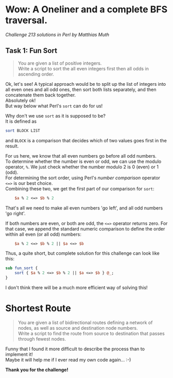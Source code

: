 # Wow: A Oneliner and a complete BFS traversal. 
*Challenge 213 solutions in Perl by Matthias Muth*

## Task 1: Fun Sort

> You are given a list of positive integers.<br/>
Write a script to sort the all even integers first then all odds in ascending order.

Ok, let's see!
A typical approach would be to split up the list of integers into all even ones and all odd ones,
then sort both lists separately, and then concatenate them back together.<br/>
Absolutely ok!<br/>
But way below what Perl's `sort` can do for us!

Why don't we use `sort` as it is supposed to be?<br/>
It is defined as 
```perl
sort BLOCK LIST
```
and `BLOCK` is a comparison that decides which of two values goes first in the result.

For us here, we know that all even numbers go before all odd numbers.<br/>
To determine whether the number is even or odd, we can use the modulo operator, `%`.
We just check whether the number modulo 2 is 0 (even) or 1 (odd).<br/>
For determining the sort order, using Perl's *number comparison* operator `<=>` is our best choice.<br/>
Combining these two, we get the first part of our comparison for `sort`:
```perl
    $a % 2 <=> $b % 2
```
That's all we need to make all even numbers 'go left', and all odd numbers 'go right'.

If both numbers are even, or both are odd, the `<=>` operator returns zero.
For that case, we append the standard numeric comparison to define the order within all even (or all odd) numbers:
```perl
    $a % 2 <=> $b % 2 || $a <=> $b
```

Thus, a quite short, but complete solution for this challenge can look like this:
```perl
sub fun_sort {
    sort { $a % 2 <=> $b % 2 || $a <=> $b } @_;
}
```
I don't think there will be a much more efficient way of solving this!


# Shortest Route

> You are given a list of bidirectional routes defining a network of nodes, as well as source and destination node numbers.<br/>
Write a script to find the route from source to destination that passes through fewest nodes.


Funny that I found it more difficult to describe the process than to implement it!<br/>
Maybe it will help me if I ever read my own code again... :-)

**Thank you for the challenge!**

